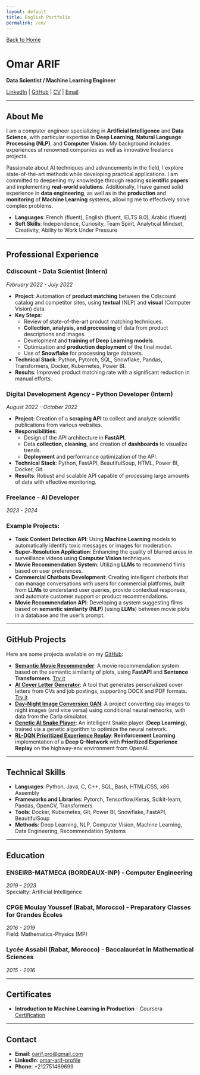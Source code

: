 ```yaml
---
layout: default
title: English Portfolio
permalink: /en/
---
```


[Back to Home](/)

# Omar ARIF

**Data Scientist / Machine Learning Engineer**

[LinkedIn](https://www.linkedin.com/in/omar-arif-profile/) | [GitHub](https://github.com/omar-arif) | [CV](/assets/pdf/cv_oarif_en.pdf) | [Email](mailto:oarif.pro@gmail.com)

---

## About Me

I am a computer engineer specializing in **Artificial Intelligence** and **Data Science**, with particular expertise in **Deep Learning**, **Natural Language Processing (NLP)**, and **Computer Vision**. My background includes experiences at renowned companies as well as innovative freelance projects.

Passionate about AI techniques and advancements in the field, I explore state-of-the-art methods while developing practical applications. I am committed to deepening my knowledge through reading **scientific papers** and implementing **real-world solutions**. Additionally, I have gained solid experience in **data engineering**, as well as in the **production** and **monitoring** of **Machine Learning** systems, allowing me to effectively solve complex problems.

- **Languages**: French (fluent), English (fluent, IELTS 8.0), Arabic (fluent)
- **Soft Skills**: Independence, Curiosity, Team Spirit, Analytical Mindset, Creativity, Ability to Work Under Pressure

---

## Professional Experience

### **Cdiscount** - Data Scientist (Intern)  
*February 2022 - July 2022*

- **Project**: Automation of **product matching** between the Cdiscount catalog and competitor sites, using **textual** (NLP) and **visual** (Computer Vision) data.
- **Key Steps**:
  - Review of state-of-the-art product matching techniques.
  - **Collection, analysis, and processing** of data from product descriptions and images.
  - Development and **training of Deep Learning models**.
  - Optimization and **production deployment** of the final model.
  - Use of **Snowflake** for processing large datasets.
- **Technical Stack**: Python, Pytorch, SQL, Snowflake, Pandas, Transformers, Docker, Kubernetes, Power BI.
- **Results**: Improved product matching rate with a significant reduction in manual efforts.

### **Digital Development Agency** - Python Developer (Intern)  
*August 2022 - October 2022*

- **Project**: Creation of a **scraping API** to collect and analyze scientific publications from various websites.
- **Responsibilities**:
  - Design of the API architecture in **FastAPI**.
  - Data **collection, cleaning**, and creation of **dashboards** to visualize trends.
  - **Deployment** and performance optimization of the API.
- **Technical Stack**: Python, FastAPI, BeautifulSoup, HTML, Power BI, Docker, Git.
- **Results**: Robust and scalable API capable of processing large amounts of data with effective monitoring.

### **Freelance** - AI Developer  
*2023 - 2024*

### Example Projects:

- **Toxic Content Detection API**: Using **Machine Learning** models to automatically identify toxic messages or images for moderation.
- **Super-Resolution Application**: Enhancing the quality of blurred areas in surveillance videos using **Computer Vision** techniques.
- **Movie Recommendation System**: Utilizing **LLMs** to recommend films based on user preferences.
- **Commercial Chatbots Development**: Creating intelligent chatbots that can manage conversations with users for commercial platforms, built from **LLMs** to understand user queries, provide contextual responses, and automate customer support or product recommendations.
- **Movie Recommendation API**: Developing a system suggesting films based on **semantic similarity (NLP)** (using **LLMs**) between movie plots in a database and the user’s prompt.

---

## GitHub Projects

Here are some projects available on my [GitHub](https://github.com/omar-arif?tab=repositories):

- **[Semantic Movie Recommender](https://github.com/omar-arif/semantic-movie-recommender)**: A movie recommendation system based on the semantic similarity of plots, using **FastAPI** and **Sentence Transformers**. [Try it](https://omar-arif-semantic-movie-recommender-api.hf.space/docs)
- **[AI Cover Letter Generator](https://github.com/omar-arif/ai-cover-letter-generator)**: A tool that generates personalized cover letters from CVs and job postings, supporting DOCX and PDF formats. [Try it](https://huggingface.co/spaces/omar-arif/cover-letter-generator)
- **[Day-Night Image Conversion GAN](https://github.com/omar-arif/day-night-image-conversion-GAN)**: A project converting day images to night images (and vice versa) using conditional neural networks, with data from the Carla simulator.
- **[Genetic AI Snake Player](https://github.com/omar-arif/Genetic-AI-Snake-Player)**: An intelligent Snake player (**Deep Learning**), trained via a genetic algorithm to optimize the neural network.
- **[RL-DQN Prioritized Experience Replay](https://github.com/omar-arif/RL-DQN-prioritized-experience-replay)**: **Reinforcement Learning** implementation of a **Deep Q-Network** with **Prioritized Experience Replay** on the highway-env environment from OpenAI.

---

## Technical Skills

- **Languages**: Python, Java, C, C++, SQL, Bash, HTML/CSS, x86 Assembly
- **Frameworks and Libraries**: Pytorch, Tensorflow/Keras, Scikit-learn, Pandas, OpenCV, Transformers
- **Tools**: Docker, Kubernetes, Git, Power BI, Snowflake, FastAPI, BeautifulSoup
- **Methods**: Deep Learning, NLP, Computer Vision, Machine Learning, Data Engineering, Recommendation Systems

---

## Education

### **ENSEIRB-MATMECA (BORDEAUX-INP)** - Computer Engineering  
*2019 - 2023*  
Specialty: Artificial Intelligence

### **CPGE Moulay Youssef (Rabat, Morocco)** - Preparatory Classes for Grandes Écoles  
*2016 - 2019*  
Field: Mathematics-Physics (MP)

### **Lycée Assabil (Rabat, Morocco)** - Baccalauréat in Mathematical Sciences  
*2015 - 2016*

---

## Certificates

- **Introduction to Machine Learning in Production** - Coursera  
  [Certification](https://coursera.org/verify/PU3MYYU79R98)

---

## Contact

- **Email**: [oarif.pro@gmail.com](mailto:oarif.pro@gmail.com)
- **LinkedIn**: [omar-arif-profile](https://www.linkedin.com/in/omar-arif-profile/)
- **Phone**: +212751489699